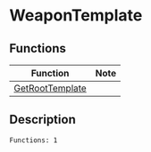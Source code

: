 # WeaponTemplate
## Functions
| Function | Note |
|----------|------|
|[GetRootTemplate](GetRootTemplate.md)| |
## Description
```
Functions: 1
```